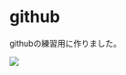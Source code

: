 # github
githubの練習用に作りました。

![](https://user-images.githubusercontent.com/18526619/73590693-afe12e00-4528-11ea-860e-57fef7b940e7.jpg)
